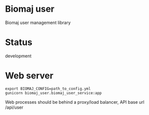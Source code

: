 # Biomaj user

Biomaj user management library

# Status

development

# Web server


    export BIOMAJ_CONFIG=path_to_config.yml
    gunicorn biomaj_user.biomaj_user_service:app

Web processes should be behind a proxy/load balancer, API base url /api/user

